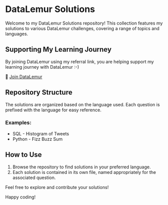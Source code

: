 # DataLemur Solutions

Welcome to my DataLemur Solutions repository! This collection features my solutions to various DataLemur challenges, covering a range of topics and languages.

## Supporting My Learning Journey

By joining DataLemur using my referral link, you are helping support my learning journey with DataLemur :-)

🚀 [Join DataLemur](https://datalemur.com?referralCode=fJ59mQe6)

## Repository Structure

The solutions are organized based on the language used. Each question is prefixed with the language for easy reference.

### Examples:
- SQL - Histogram of Tweets
- Python - Fizz Buzz Sum

## How to Use

1. Browse the repository to find solutions in your preferred language.
2. Each solution is contained in its own file, named appropriately for the associated question.

Feel free to explore and contribute your solutions!

Happy coding!
